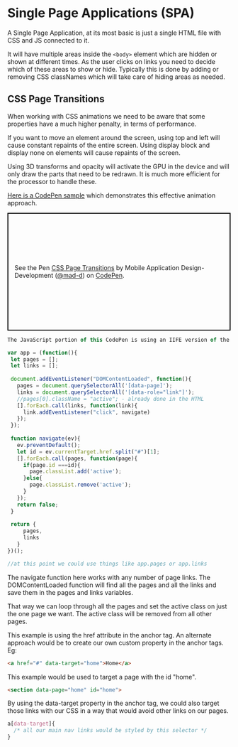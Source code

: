 # Single Page Applications (SPA)

A Single Page Application, at its most basic is just a single HTML file with CSS and JS connected to it.

It will have multiple areas inside the `<body>` element which are hidden or shown at different times. As the user clicks on links you need to decide which of these areas to show or hide. Typically this is done by adding or removing CSS classNames which will take care of hiding areas as needed.



## CSS Page Transitions

When working with CSS animations we need to be aware that some properties have a much higher penalty, in terms of performance.

If you want to move an element around the screen, using top and left will cause constant repaints of the entire screen. Using display block and display none on elements will cause repaints of the screen.

Using 3D transforms and opacity will activate the GPU in the device and will only draw the parts that need to be redrawn. It is much more efficient for the processor to handle these.

[Here is a CodePen sample](https://codepen.io/mad-d/pen/rjLpwQ) which demonstrates this effective animation approach.

<p data-height="265" data-theme-id="0" data-slug-hash="rjLpwQ" data-default-tab="js,result" data-user="mad-d" data-pen-title="CSS Page Transitions" style="height: 265px; box-sizing: border-box; display: flex; align-items: center; justify-content: center; border: 2px solid black; margin: 1em 0; padding: 1em;" class="codepen"><span>See the Pen <a href="https://codepen.io/mad-d/pen/rjLpwQ/">CSS Page Transitions</a> by Mobile Application Design-Development (<a href="https://codepen.io/mad-d">@mad-d</a>) on <a href="https://codepen.io">CodePen</a>.</span></p>
<script async src="https://static.codepen.io/assets/embed/ei.js"></script>

```js
The JavaScript portion of this CodePen is using an IIFE version of the init script.

var app = (function(){
 let pages = [];
 let links = [];
 
 document.addEventListener("DOMContentLoaded", function(){
   pages = document.querySelectorAll('[data-page]');
   links = document.querySelectorAll('[data-role="link"]');
   //pages[0].className = "active"; - already done in the HTML
   [].forEach.call(links, function(link){
     link.addEventListener("click", navigate)
   });
 });
 
 function navigate(ev){
   ev.preventDefault();
   let id = ev.currentTarget.href.split("#")[1];
   [].forEach.call(pages, function(page){
     if(page.id ===id){
       page.classList.add('active');
     }else{
       page.classList.remove('active');
     } 
   });
   return false;
 }
 
 return {
     pages,
     links
   }
})();

//at this point we could use things like app.pages or app.links
``` 

The navigate function here works with any number of page links. The DOMContentLoaded function will find all the pages and all the links and save them in the pages and links variables.

That way we can loop through all the pages and set the active class on just the one page we want. The active class will be removed from all other pages.

This example is using the href attribute in the anchor tag. An alternate approach would be to create our own custom property in the anchor tags. Eg:

```html
<a href="#" data-target="home">Home</a>
```

This example would be used to target a page with the id "home".

```html
<section data-page="home" id="home">
```

By using the data-target property in the anchor tag, we could also target those links with our CSS in a way that would avoid other links on our pages.

```css
a[data-target]{
  /* all our main nav links would be styled by this selector */
}
```

